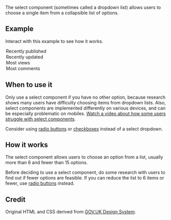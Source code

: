 The select component (sometimes called a dropdown list) allows users to choose a single item from a collapsible list of options.

## Example

Interact with this example to see how it works.

<ExampleContainer>
    <Example>
        <SelectBlock selectId="select1" label="Order by">
            <option value="published">Recently published</option>
            <option value="updated">Recently updated</option>
            <option value="views">Most views</option>
            <option value="comments">Most comments</option>
        </SelectBlock>
    </Example>
</ExampleContainer>

## When to use it

Only use a select component if you have no other option, because research shows many users have difficulty choosing items from dropdown lists. Also, select components are implemented differently on various devices, and can be especially problematic on mobiles. [Watch a video about how some users struggle with select components](https://www.youtube.com/watch?v=CUkMCQR4TpY).

Consider using [radio buttons](/components/Radios) or [checkboxes](/components/Checkboxes) instead of a select dropdown.

## How it works

The select component allows users to choose an option from a list, usually more than 6 and fewer than 15 options.

Before deciding to use a select component, do some research with users to find out if fewer options are feasible. If you can reduce the list to 6 items or fewer, use [radio buttons](/components/Radios) instead.

## Credit

Original HTML and CSS derived from [GOV.UK Design System](https://github.com/alphagov/govuk-frontend).
